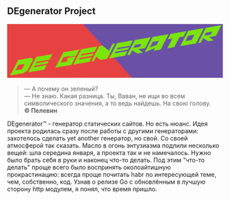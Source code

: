 ## DEgenerator Project
![Our logo. Gorye look'ovoe](static/DEgenerator.png)

> — А почему он зеленый?    
> — Не знаю. Какая разница. Ты, Ваван, не ищи во всем символического значения, а то ведь найдешь. На свою голову.    
> **© Пелевин**

DEgenerator™ - генератор статических сайтов. Но есть нюанс.
Идея проекта родилась сразу после работы с другими генераторами: захотелось сделать yet another генератор, но свой. Со своей атмосферой так сказать.
Масло в огонь энтузиазма подлили несколько вещей: шла середина января, а проекта так и не намечалось. 
Нужно было брать себя в руки и наконец что-то делать. Под этим "что-то делать" проще всего было воспринять околоайтишную прокрастинацию: всегда проще почитать habr по интересующей теме, чем, собственно, код. Узнав о релизе Go с обновлённым в лучшую сторону http модулем, я понял, что время пришло. 
